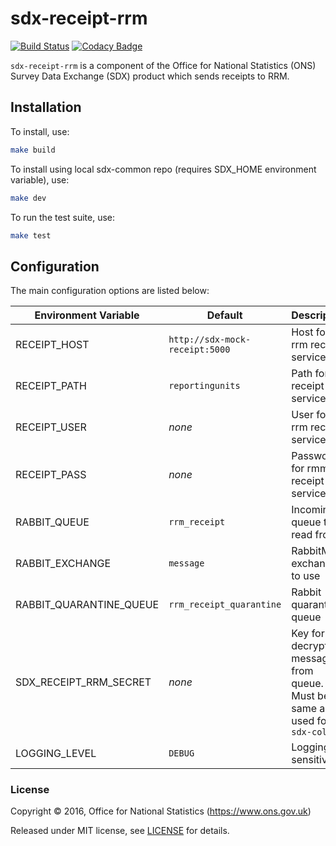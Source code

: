 # sdx-receipt-rrm

[![Build Status](https://travis-ci.org/ONSdigital/sdx-receipt-rrm.svg?branch=develop)](https://travis-ci.org/ONSdigital/sdx-receipt-rrm) [![Codacy Badge](https://api.codacy.com/project/badge/Grade/5c860d9fe90049e5ae570ac9c0d6a8e7)](https://www.codacy.com/app/ons-sdc/sdx-receipt-rrm?utm_source=github.com&amp;utm_medium=referral&amp;utm_content=ONSdigital/sdx-receipt-rrm&amp;utm_campaign=Badge_Grade)

``sdx-receipt-rrm`` is a component of the Office for National Statistics (ONS) Survey Data Exchange (SDX) product which sends receipts to RRM.

## Installation

To install, use:

```bash
make build
```

To install using local sdx-common repo (requires SDX_HOME environment variable), use:

```bash
make dev
```

To run the test suite, use:

```bash
make test
```

## Configuration

The main configuration options are listed below:

| Environment Variable            | Default                        | Description
|---------------------------------|--------------------------------|--------------
| RECEIPT_HOST                    | `http://sdx-mock-receipt:5000` | Host for rrm receipt service
| RECEIPT_PATH                    | `reportingunits`               | Path for rrm receipt service
| RECEIPT_USER                    | _none_                         | User for rrm receipt service
| RECEIPT_PASS                    | _none_                         | Password for rmm receipt service
| RABBIT_QUEUE                    | `rrm_receipt`                  | Incoming queue to read from
| RABBIT_EXCHANGE                 | `message`                      | RabbitMQ exchange to use
| RABBIT_QUARANTINE_QUEUE         | `rrm_receipt_quarantine`       | Rabbit quarantine queue
| SDX_RECEIPT_RRM_SECRET          | _none_                         | Key for decrypting messages from queue. Must be the same as used for ``sdx-collect``
| LOGGING_LEVEL                   | `DEBUG`                        | Logging sensitivity

### License

Copyright © 2016, Office for National Statistics (https://www.ons.gov.uk)

Released under MIT license, see [LICENSE](LICENSE) for details.
